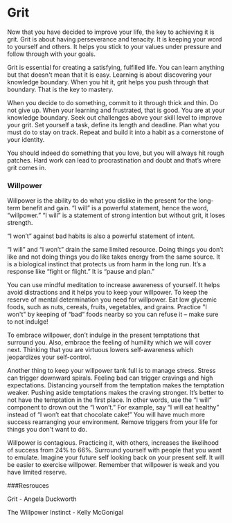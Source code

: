 # Grit

Now that you have decided to improve your life, the key to achieving it is grit. Grit is about having perseverance and tenacity. It is keeping your word to yourself and others. It helps you stick to your values under pressure and follow through with your goals. 

Grit is essential for creating a satisfying, fulfilled life.  You can learn anything but that doesn't mean that it is easy. Learning is about discovering your knowledge boundary. When you hit it, grit helps you push through that boundary. That is the key to mastery.

When you decide to do something, commit to it through thick and thin. Do not give up. When your learning and frustrated, that is good. You are at your knowledge boundary. Seek out challenges above your skill level to improve your grit. Set yourself a task, define its length and deadline. Plan what you must do to stay on track. Repeat and build it into a habit as a cornerstone of your identity. 

You should indeed do something that you love, but you will always hit rough patches. Hard work can lead to procrastination and doubt and that’s where grit comes in. 


### Willpower

Willpower is the ability to do what you dislike in the present for the long-term benefit and gain. 
“I will” is a powerful statement, hence the word, “willpower.” “I will” is a statement of strong intention but without grit, it loses strength. 

“I won’t” against bad habits is also a powerful statement of intent.  

“I will” and “I won’t” drain the same limited resource. Doing things you don’t like and not doing things you do like takes energy from the same source. It is a biological instinct that protects us from harm in the long run. It’s a response like “fight or flight.” It is “pause and plan.”

You can use mindful meditation to increase awareness of yourself. It helps avoid distractions and it helps you to keep your willpower. To keep the reserve of mental determination you need for willpower.  Eat low glycemic foods, such as nuts, cereals, fruits, vegetables, and grains. Practice "I won't" by keeping of “bad” foods nearby so you can refuse it – make sure to not indulge!

To embrace willpower, don’t indulge in the present temptations that surround you. Also, embrace the feeling of humility which we will cover next. Thinking that you are virtuous lowers self-awareness which jeopardizes your self-control. 

Another thing to keep your willpower tank full is to manage stress. Stress can trigger downward spirals. Feeling bad can trigger cravings and high expectations. 
Distancing yourself from the temptation makes the temptation weaker. Pushing aside temptations makes the craving stronger. It’s better to not have the temptation in the first place. 
In other words, use the “I will” component to drown out the “I won’t.” For example, say “I will eat healthy” instead of “I won’t eat that chocolate cake!” You will have much more success rearranging your environment. Remove triggers from your life for things you don't want to do.

Willpower is contagious. Practicing it, with others, increases the likelihood of success from 24% to 66%. Surround yourself with people that you want to emulate. Imagine your future self looking back on your present self. It will be easier to exercise willpower.
Remember that willpower is weak and you have limited reserve. 


###Resrouces

Grit - Angela Duckworth

The Willpower Instinct - Kelly McGonigal